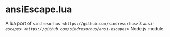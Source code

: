 # ansiEscape.lua 
A lua port of `sindresorhus <https://github.com/sindresorhus>`_'s `ansi-escapes <https://github.com/sindresorhus/ansi-escapes>`_ Node.js module.


